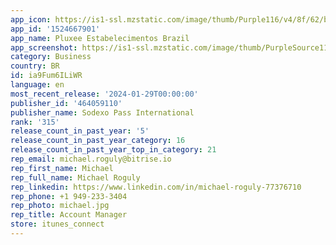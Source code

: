 ```yaml
---
app_icon: https://is1-ssl.mzstatic.com/image/thumb/Purple116/v4/8f/62/b1/8f62b1a4-a19b-985c-bfee-a6bb5a8a5c0b/AppIconBR-0-1x_U007emarketing-0-5-0-sRGB-85-220.png/1024x1024bb.png
app_id: '1524667901'
app_name: Pluxee Estabelecimentos Brazil
app_screenshot: https://is1-ssl.mzstatic.com/image/thumb/PurpleSource116/v4/84/75/f3/8475f3d3-202f-fc3e-48b0-11df6ef3b4b7/a4f016f2-8607-484f-a1d5-d2c5b81c13fe__U00286.5_U0029_Appstore_Screenshots_-_6.png/1284x2778bb.png
category: Business
country: BR
id: ia9Fum6ILiWR
language: en
most_recent_release: '2024-01-29T00:00:00'
publisher_id: '464059110'
publisher_name: Sodexo Pass International
rank: '315'
release_count_in_past_year: '5'
release_count_in_past_year_category: 16
release_count_in_past_year_top_in_category: 21
rep_email: michael.roguly@bitrise.io
rep_first_name: Michael
rep_full_name: Michael Roguly
rep_linkedin: https://www.linkedin.com/in/michael-roguly-77376710
rep_phone: +1 949-233-3404
rep_photo: michael.jpg
rep_title: Account Manager
store: itunes_connect
---
```

